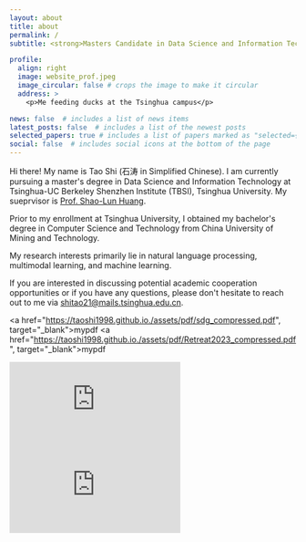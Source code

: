 ```yaml
---
layout: about
title: about
permalink: /
subtitle: <strong>Masters Candidate in Data Science and Information Technology, Tsinghua University<strong>

profile:
  align: right
  image: website_prof.jpeg
  image_circular: false # crops the image to make it circular
  address: >
    <p>Me feeding ducks at the Tsinghua campus</p>

news: false  # includes a list of news items
latest_posts: false  # includes a list of the newest posts
selected_papers: true # includes a list of papers marked as "selected={true}"
social: false  # includes social icons at the bottom of the page
---
```


Hi there! My name is Tao Shi (石涛 in Simplified Chinese). I am currently pursuing a master's degree in Data Science and Information Technology at Tsinghua-UC Berkeley Shenzhen Institute (TBSI), Tsinghua University. My sueprvisor is [Prof. Shao-Lun Huang](https://sites.google.com/view/slhuang/home).

Prior to my enrollment at Tsinghua University, I obtained my bachelor's degree in Computer Science and Technology from China University of Mining and Technology.

My research interests primarily lie in natural language processing, multimodal learning, and machine learning.

If you are interested in discussing potential academic cooperation opportunities or if you have any questions, please don't hesitate to reach out to me via [shitao21@mails.tsinghua.edu.cn](mailto:shitao21@mails.tsinghua.edu.cn).


<a href="https://taoshi1998.github.io./assets/pdf/sdg_compressed.pdf", target="_blank">mypdf</a>
<a href="https://taoshi1998.github.io./assets/pdf/Retreat2023_compressed.pdf", target="_blank">mypdf</a>

<embed src="https://taoshi1998.github.io./assets/pdf/sdg_test.pdf" type="application/pdf" />
<embed src="https://taoshi1998.github.io./assets/pdf/Retreat2023_compressed.pdf" type="application/pdf" />


<!-- Write your biography here. Tell the world about yourself. Link to your favorite [subreddit](http://reddit.com). You can put a picture in, too. The code is already in, just name your picture `prof_pic.jpg` and put it in the `img/` folder.

Put your address / P.O. box / other info right below your picture. You can also disable any of these elements by editing `profile` property of the YAML header of your `_pages/about.md`. Edit `_bibliography/papers.bib` and Jekyll will render your [publications page](/al-folio/publications/) automatically.

Link to your social media connections, too. This theme is set up to use [Font Awesome icons](http://fortawesome.github.io/Font-Awesome/) and [Academicons](https://jpswalsh.github.io/academicons/), like the ones below. Add your Facebook, Twitter, LinkedIn, Google Scholar, or just disable all of them. -->
